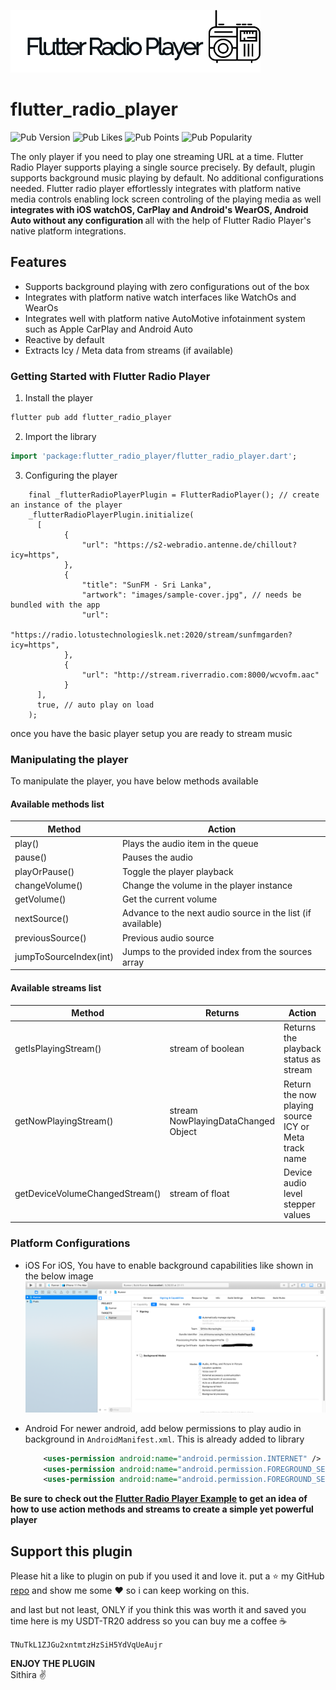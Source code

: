 ![logo](flutter_radio_player_logo.png)

# flutter_radio_player

![Pub Version](https://img.shields.io/pub/v/flutter_radio_player?style=plastic)
![Pub Likes](https://img.shields.io/pub/likes/flutter_radio_player)
![Pub Points](https://img.shields.io/pub/points/flutter_radio_player)
![Pub Popularity](https://img.shields.io/pub/popularity/flutter_radio_player)

The only player if you need to play one streaming URL at a time. Flutter Radio Player supports playing a single source
precisely. By default, plugin supports background music playing by default. No additional configurations needed.
Flutter radio player effortlessly integrates with platform native media controls enabling lock screen controling
of the playing media as well <strong>integrates with iOS watchOS, CarPlay and Android's WearOS, Android Auto without any
configuration </strong>
all with the help of Flutter Radio Player's native platform integrations.

## Features

* Supports background playing with zero configurations out of the box
* Integrates with platform native watch interfaces like WatchOs and WearOs
* Integrates well with platform native AutoMotive infotainment system such as Apple CarPlay and Android Auto
* Reactive by default
* Extracts Icy / Meta data from streams (if available)

### Getting Started with Flutter Radio Player

1. Install the player

```bash
flutter pub add flutter_radio_player
```

2. Import the library

```dart
import 'package:flutter_radio_player/flutter_radio_player.dart';
```

3. Configuring the player

```
    final _flutterRadioPlayerPlugin = FlutterRadioPlayer(); // create an instance of the player
    _flutterRadioPlayerPlugin.initialize(
      [
            {
                "url": "https://s2-webradio.antenne.de/chillout?icy=https",
            },
            {
                "title": "SunFM - Sri Lanka",
                "artwork": "images/sample-cover.jpg", // needs be bundled with the app
                "url":
                "https://radio.lotustechnologieslk.net:2020/stream/sunfmgarden?icy=https",
            },
            {
                "url": "http://stream.riverradio.com:8000/wcvofm.aac"
            }
      ],
      true, // auto play on load
    );
```

once you have the basic player setup you are ready to stream music

### Manipulating the player

To manipulate the player, you have below methods available

#### Available methods list

| Method                 | Action                                                      |
|------------------------|-------------------------------------------------------------|
| play()                 | Plays the audio item in the queue                           |
| pause()                | Pauses the audio                                            |
| playOrPause()          | Toggle the player playback                                  |
| changeVolume()         | Change the volume in the player instance                    |
| getVolume()            | Get the current volume                                      |
| nextSource()           | Advance to the next audio source in the list (if available) |
| previousSource()       | Previous audio source                                       |
| jumpToSourceIndex(int) | Jumps to the provided index from the sources array          |

#### Available streams list

| Method                         | Returns                             | Action                                               |
|--------------------------------|-------------------------------------|------------------------------------------------------|
| getIsPlayingStream()           | stream of boolean                   | Returns the playback status as stream                |
| getNowPlayingStream()          | stream NowPlayingDataChanged Object | Return the now playing source ICY or Meta track name |
| getDeviceVolumeChangedStream() | stream of float                     | Device audio level stepper values                    |

### Platform Configurations

- iOS
  For iOS, You have to enable background capabilities like shown in the below image
  ![xcode image](enabling-xcode-bg-service.png)


- Android
  For newer android, add below permissions to play audio in background in `AndroidManifest.xml`. This is already added
  to library
  ```xml
      <uses-permission android:name="android.permission.INTERNET" />
      <uses-permission android:name="android.permission.FOREGROUND_SERVICE" />
      <uses-permission android:name="android.permission.FOREGROUND_SERVICE_MEDIA_PLAYBACK" />
  ```

**Be sure to check out the [Flutter Radio Player Example](/example) to get an idea of how to use action methods and
streams to create a simple yet powerful player**

## Support this plugin

Please hit a like to plugin on pub if you used it and love it. put a ⭐️ my
GitHub [repo](https://github.com/Sithira/FlutterRadioPlayer) and show me some ♥️ so i can keep working on this.

and last but not least, ONLY if you think this was worth it and saved you time here is my USDT-TR20 address so you can
buy me a coffee ☕️

``
TNuTkL1ZJGu2xntmtzHzSiH5YdVqUeAujr
``

**ENJOY THE PLUGIN** <br />
Sithira ✌️
